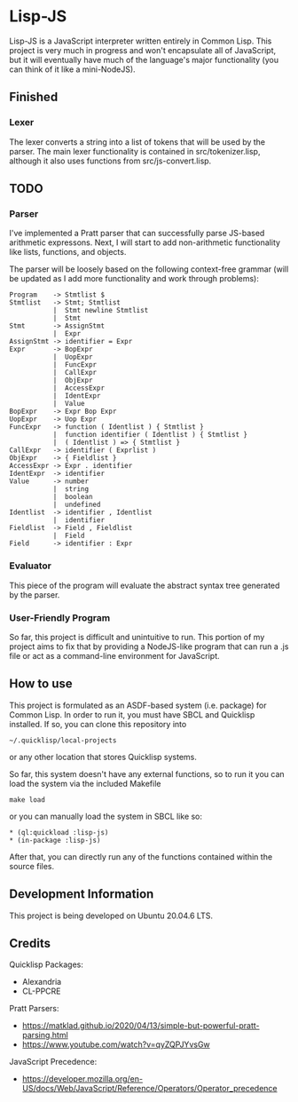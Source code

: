 # Lisp-JS

Lisp-JS is a JavaScript interpreter written entirely in Common Lisp. This project is very much in progress and won't encapsulate all of JavaScript, but it will eventually have much of the language's major functionality (you can think of it like a mini-NodeJS). 

## Finished

### Lexer

The lexer converts a string into a list of tokens that will be used by the parser. The main lexer functionality is contained in src/tokenizer.lisp, although it also uses functions from src/js-convert.lisp.

## TODO

### Parser

I've implemented a Pratt parser that can successfully parse JS-based arithmetic expressons. Next, I will start to add non-arithmetic functionality like lists, functions, and objects.

The parser will be loosely based on the following context-free grammar (will be updated as I add more functionality and work through problems):

```
Program    -> Stmtlist $
Stmtlist   -> Stmt; Stmtlist
           |  Stmt newline Stmtlist
           |  Stmt
Stmt       -> AssignStmt
           |  Expr
AssignStmt -> identifier = Expr
Expr       -> BopExpr
           |  UopExpr
           |  FuncExpr
           |  CallExpr
           |  ObjExpr
           |  AccessExpr
           |  IdentExpr
           |  Value
BopExpr    -> Expr Bop Expr
UopExpr    -> Uop Expr
FuncExpr   -> function ( Identlist ) { Stmtlist }
           |  function identifier ( Identlist ) { Stmtlist }
           |  ( Identlist ) => { Stmtlist }
CallExpr   -> identifier ( Exprlist )
ObjExpr    -> { Fieldlist }
AccessExpr -> Expr . identifier
IdentExpr  -> identifier
Value      -> number
           |  string
           |  boolean
           |  undefined
Identlist  -> identifier , Identlist
           |  identifier
Fieldlist  -> Field , Fieldlist
           |  Field
Field      -> identifier : Expr
```

### Evaluator

This piece of the program will evaluate the abstract syntax tree generated by the parser.

### User-Friendly Program

So far, this project is difficult and unintuitive to run. This portion of my project aims to fix that by providing a NodeJS-like program that can run a .js file or act as a command-line environment for JavaScript.

## How to use

This project is formulated as an ASDF-based system (i.e. package) for Common Lisp. In order to run it, you must have SBCL and Quicklisp installed. If so, you can clone this repository into

```
~/.quicklisp/local-projects
```
or any other location that stores Quicklisp systems.

So far, this system doesn't have any external functions, so to run it you can load the system via the included Makefile
```
make load
```
or you can manually load the system in SBCL like so:

```
* (ql:quickload :lisp-js)
* (in-package :lisp-js)
```

After that, you can directly run any of the functions contained within the source files. 

## Development Information

This project is being developed on Ubuntu 20.04.6 LTS.

## Credits

Quicklisp Packages:
- Alexandria
- CL-PPCRE

Pratt Parsers:
- https://matklad.github.io/2020/04/13/simple-but-powerful-pratt-parsing.html
- https://www.youtube.com/watch?v=qyZQPJYvsGw

JavaScript Precedence:
- https://developer.mozilla.org/en-US/docs/Web/JavaScript/Reference/Operators/Operator_precedence